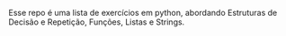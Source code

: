 Esse repo é uma lista de exercícios em python, abordando Estruturas de Decisão e Repetição, Funções, Listas e Strings.
